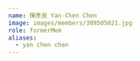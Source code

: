 ```yaml
---
name: 陳彥辰 Yan-Chen Chen 
image: images/members/309505021.jpg 
role: formerMem
aliases:
  - yan chen chen
---
```

